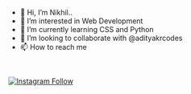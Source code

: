 - 👋 Hi, I’m Nikhil..
- 👀 I’m interested in Web Development
- 🌱 I’m currently learning CSS and Python
- 💞️ I’m looking to collaborate with @adityakrcodes
- 📫 How to reach me 
<br>

[![Instagram Follow](https://img.shields.io/badge/IG:-@nikhil_codes-black?style=flat-square&logo=instagram)](https://www.instagram.com/nikhil_codes/)

<!---
Nikhil-H4WK/Nikhil-H4WK is a ✨ special ✨ repository because its `README.md` (this file) appears on your GitHub profile.
You can click the Preview link to take a look at your changes.
--->
